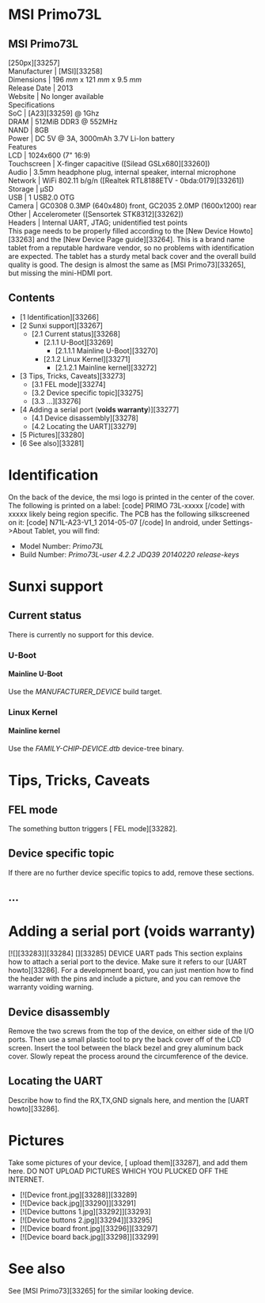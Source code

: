 # MSI Primo73L
MSI Primo73L  
---  
[250px][33257]  
Manufacturer |  [MSI][33258]  
Dimensions |  196 _mm_ x 121 _mm_ x 9.5 _mm_  
Release Date |  2013   
Website |  No longer available   
Specifications   
SoC |  [A23][33259] @ 1Ghz   
DRAM |  512MiB DDR3 @ 552MHz   
NAND |  8GB   
Power |  DC 5V @ 3A, 3000mAh 3.7V Li-Ion battery   
Features   
LCD |  1024x600 (7" 16:9)   
Touchscreen |  X-finger capacitive ([Silead GSLx680][33260])   
Audio |  3.5mm headphone plug, internal speaker, internal microphone   
Network |  WiFi 802.11 b/g/n ([Realtek RTL8188ETV - 0bda:0179][33261])   
Storage |  µSD   
USB |  1 USB2.0 OTG   
Camera |  GC0308 0.3MP (640x480) front, GC2035 2.0MP (1600x1200) rear   
Other |  Accelerometer ([Sensortek STK8312][33262])   
Headers |  Internal UART, JTAG; unidentified test points   
This page needs to be properly filled according to the [New Device Howto][33263] and the [New Device Page guide][33264].
This is a brand name tablet from a reputable hardware vendor, so no problems with identification are expected. The tablet has a sturdy metal back cover and the overall build quality is good. The design is almost the same as [MSI Primo73][33265], but missing the mini-HDMI port. 
## Contents
  * [1 Identification][33266]
  * [2 Sunxi support][33267]
    * [2.1 Current status][33268]
      * [2.1.1 U-Boot][33269]
        * [2.1.1.1 Mainline U-Boot][33270]
      * [2.1.2 Linux Kernel][33271]
        * [2.1.2.1 Mainline kernel][33272]
  * [3 Tips, Tricks, Caveats][33273]
    * [3.1 FEL mode][33274]
    * [3.2 Device specific topic][33275]
    * [3.3 ...][33276]
  * [4 Adding a serial port (**voids warranty**)][33277]
    * [4.1 Device disassembly][33278]
    * [4.2 Locating the UART][33279]
  * [5 Pictures][33280]
  * [6 See also][33281]

# Identification
On the back of the device, the msi logo is printed in the center of the cover. The following is printed on a label: 
[code] 
    PRIMO 73L-xxxxx
[/code]
with xxxxx likely being region specific. 
The PCB has the following silkscreened on it: 
[code] 
    N71L-A23-V1_1
    2014-05-07
[/code]
In android, under Settings->About Tablet, you will find: 
  * Model Number: _Primo73L_
  * Build Number: _Primo73L-user 4.2.2 JDQ39 20140220 release-keys_

# Sunxi support
## Current status
There is currently no support for this device. 
### U-Boot
#### Mainline U-Boot
Use the _MANUFACTURER_DEVICE_ build target. 
### Linux Kernel
#### Mainline kernel
Use the _FAMILY-CHIP-DEVICE.dtb_ device-tree binary. 
# Tips, Tricks, Caveats
## FEL mode
The something button triggers [ FEL mode][33282]. 
## Device specific topic
If there are no further device specific topics to add, remove these sections.
## ...
# Adding a serial port (**voids warranty**)
[![][33283]][33284]
[][33285]
DEVICE UART pads
This section explains how to attach a serial port to the device. Make sure it refers to our [UART howto][33286]. For a development board, you can just mention how to find the header with the pins and include a picture, and you can remove the warranty voiding warning.
## Device disassembly
Remove the two screws from the top of the device, on either side of the I/O ports. Then use a small plastic tool to pry the back cover off of the LCD screen. Insert the tool between the black bezel and grey aluminum back cover. Slowly repeat the process around the circumference of the device. 
## Locating the UART
Describe how to find the RX,TX,GND signals here, and mention the [UART howto][33286].
# Pictures
Take some pictures of your device, [ upload them][33287], and add them here. DO NOT UPLOAD PICTURES WHICH YOU PLUCKED OFF THE INTERNET.
  * [![Device front.jpg][33288]][33289]
  * [![Device back.jpg][33290]][33291]
  * [![Device buttons 1.jpg][33292]][33293]
  * [![Device buttons 2.jpg][33294]][33295]
  * [![Device board front.jpg][33296]][33297]
  * [![Device board back.jpg][33298]][33299]

# See also
See [MSI Primo73][33265] for the similar looking device.
